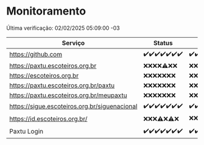 # Monitoramento

Última verificação: 02/02/2025 05:09:00 -03

|Serviço|Status|Últimas 24h|
|---|---|---|
|https://github.com|<span title="2025-01-26: OK=23">✔️</span><span title="2025-01-27: OK=23">✔️</span><span title="2025-01-28: OK=23">✔️</span><span title="2025-01-29: OK=23">✔️</span><span title="2025-01-30: OK=23">✔️</span><span title="2025-01-31: OK=23">✔️</span><span title="2025-02-01: OK=7">✔️</span>|<span title="01/02/2025 05:09:00 -03 : 200">✔️</span><span title="01/02/2025 06:08:00 -03 : 200">✔️</span><span title="01/02/2025 07:07:00 -03 : 200">✔️</span><span title="01/02/2025 08:05:00 -03 : 200">✔️</span><span title="01/02/2025 09:13:00 -03 : 200">✔️</span><span title="01/02/2025 10:10:00 -03 : 200">✔️</span><span title="01/02/2025 11:06:00 -03 : 200">✔️</span><span title="01/02/2025 12:07:00 -03 : 200">✔️</span><span title="01/02/2025 13:08:00 -03 : 200">✔️</span><span title="01/02/2025 14:05:00 -03 : 200">✔️</span><span title="01/02/2025 15:09:00 -03 : 200">✔️</span><span title="01/02/2025 16:04:00 -03 : 200">✔️</span><span title="01/02/2025 17:07:00 -03 : 200">✔️</span><span title="01/02/2025 18:07:00 -03 : 200">✔️</span><span title="01/02/2025 19:06:00 -03 : 200">✔️</span><span title="01/02/2025 20:07:00 -03 : 200">✔️</span><span title="01/02/2025 21:42:00 -03 : 200">✔️</span><span title="01/02/2025 23:10:00 -03 : 200">✔️</span><span title="02/02/2025 00:11:00 -03 : 200">✔️</span><span title="02/02/2025 01:09:00 -03 : 200">✔️</span><span title="02/02/2025 02:07:00 -03 : 200">✔️</span><span title="02/02/2025 03:10:00 -03 : 200">✔️</span><span title="02/02/2025 04:07:00 -03 : 200">✔️</span><span title="02/02/2025 05:09:00 -03 : 200">✔️</span>|
|https://paxtu.escoteiros.org.br|<span title="2025-01-26: Falhas=23">❌</span><span title="2025-01-27: Falhas=23">❌</span><span title="2025-01-28: Falhas=23">❌</span><span title="2025-01-29: Falhas=23">❌</span><span title="2025-01-30: OK=1, Falhas=22">⚠️</span><span title="2025-01-31: Falhas=23">❌</span><span title="2025-02-01: Falhas=7">❌</span>|<span title="01/02/2025 05:09:00 -03 : 403">❌</span><span title="01/02/2025 06:08:00 -03 : 403">❌</span><span title="01/02/2025 07:07:00 -03 : 403">❌</span><span title="01/02/2025 08:05:00 -03 : 403">❌</span><span title="01/02/2025 09:13:00 -03 : 403">❌</span><span title="01/02/2025 10:10:00 -03 : 403">❌</span><span title="01/02/2025 11:06:00 -03 : 403">❌</span><span title="01/02/2025 12:07:00 -03 : 403">❌</span><span title="01/02/2025 13:08:00 -03 : 403">❌</span><span title="01/02/2025 14:05:00 -03 : 403">❌</span><span title="01/02/2025 15:09:00 -03 : 403">❌</span><span title="01/02/2025 16:04:00 -03 : 403">❌</span><span title="01/02/2025 17:07:00 -03 : 403">❌</span><span title="01/02/2025 18:07:00 -03 : 403">❌</span><span title="01/02/2025 19:06:00 -03 : 403">❌</span><span title="01/02/2025 20:07:00 -03 : 403">❌</span><span title="01/02/2025 21:42:00 -03 : 403">❌</span><span title="01/02/2025 23:10:00 -03 : 403">❌</span><span title="02/02/2025 00:11:00 -03 : 403">❌</span><span title="02/02/2025 01:09:00 -03 : 403">❌</span><span title="02/02/2025 02:07:00 -03 : 403">❌</span><span title="02/02/2025 03:10:00 -03 : 403">❌</span><span title="02/02/2025 04:07:00 -03 : 403">❌</span><span title="02/02/2025 05:09:00 -03 : 403">❌</span>|
|https://escoteiros.org.br|<span title="2025-01-26: Falhas=23">❌</span><span title="2025-01-27: Falhas=23">❌</span><span title="2025-01-28: Falhas=23">❌</span><span title="2025-01-29: Falhas=23">❌</span><span title="2025-01-30: Falhas=23">❌</span><span title="2025-01-31: Falhas=23">❌</span><span title="2025-02-01: Falhas=7">❌</span>|<span title="01/02/2025 05:09:00 -03 : 403">❌</span><span title="01/02/2025 06:08:00 -03 : 403">❌</span><span title="01/02/2025 07:08:00 -03 : 403">❌</span><span title="01/02/2025 08:05:00 -03 : 403">❌</span><span title="01/02/2025 09:13:00 -03 : 403">❌</span><span title="01/02/2025 10:10:00 -03 : 403">❌</span><span title="01/02/2025 11:06:00 -03 : 403">❌</span><span title="01/02/2025 12:07:00 -03 : 403">❌</span><span title="01/02/2025 13:08:00 -03 : 403">❌</span><span title="01/02/2025 14:05:00 -03 : 403">❌</span><span title="01/02/2025 15:09:00 -03 : 403">❌</span><span title="01/02/2025 16:04:00 -03 : 403">❌</span><span title="01/02/2025 17:07:00 -03 : 403">❌</span><span title="01/02/2025 18:07:00 -03 : 403">❌</span><span title="01/02/2025 19:06:00 -03 : 403">❌</span><span title="01/02/2025 20:07:00 -03 : 403">❌</span><span title="01/02/2025 21:42:00 -03 : 403">❌</span><span title="01/02/2025 23:10:00 -03 : 403">❌</span><span title="02/02/2025 00:11:00 -03 : 403">❌</span><span title="02/02/2025 01:09:00 -03 : 403">❌</span><span title="02/02/2025 02:07:00 -03 : 403">❌</span><span title="02/02/2025 03:10:00 -03 : 403">❌</span><span title="02/02/2025 04:07:00 -03 : 403">❌</span><span title="02/02/2025 05:09:00 -03 : 403">❌</span>|
|https://paxtu.escoteiros.org.br/paxtu|<span title="2025-01-26: Falhas=23">❌</span><span title="2025-01-27: Falhas=23">❌</span><span title="2025-01-28: Falhas=23">❌</span><span title="2025-01-29: Falhas=23">❌</span><span title="2025-01-30: Falhas=23">❌</span><span title="2025-01-31: Falhas=23">❌</span><span title="2025-02-01: Falhas=7">❌</span>|<span title="01/02/2025 05:09:00 -03 : 403">❌</span><span title="01/02/2025 06:08:00 -03 : 403">❌</span><span title="01/02/2025 07:08:00 -03 : 403">❌</span><span title="01/02/2025 08:05:00 -03 : 403">❌</span><span title="01/02/2025 09:13:00 -03 : 403">❌</span><span title="01/02/2025 10:10:00 -03 : 403">❌</span><span title="01/02/2025 11:06:00 -03 : 403">❌</span><span title="01/02/2025 12:07:00 -03 : 403">❌</span><span title="01/02/2025 13:08:00 -03 : 403">❌</span><span title="01/02/2025 14:05:00 -03 : 403">❌</span><span title="01/02/2025 15:09:00 -03 : 403">❌</span><span title="01/02/2025 16:04:00 -03 : 403">❌</span><span title="01/02/2025 17:07:00 -03 : 403">❌</span><span title="01/02/2025 18:07:00 -03 : 403">❌</span><span title="01/02/2025 19:06:00 -03 : 403">❌</span><span title="01/02/2025 20:07:00 -03 : 403">❌</span><span title="01/02/2025 21:42:00 -03 : 403">❌</span><span title="01/02/2025 23:10:00 -03 : 403">❌</span><span title="02/02/2025 00:11:00 -03 : 403">❌</span><span title="02/02/2025 01:09:00 -03 : 403">❌</span><span title="02/02/2025 02:07:00 -03 : 403">❌</span><span title="02/02/2025 03:10:00 -03 : 403">❌</span><span title="02/02/2025 04:07:00 -03 : 403">❌</span><span title="02/02/2025 05:09:00 -03 : 403">❌</span>|
|https://paxtu.escoteiros.org.br/meupaxtu|<span title="2025-01-26: Falhas=23">❌</span><span title="2025-01-27: Falhas=23">❌</span><span title="2025-01-28: Falhas=23">❌</span><span title="2025-01-29: Falhas=23">❌</span><span title="2025-01-30: Falhas=23">❌</span><span title="2025-01-31: Falhas=23">❌</span><span title="2025-02-01: Falhas=7">❌</span>|<span title="01/02/2025 05:09:00 -03 : 403">❌</span><span title="01/02/2025 06:08:00 -03 : 403">❌</span><span title="01/02/2025 07:08:00 -03 : 403">❌</span><span title="01/02/2025 08:05:00 -03 : 403">❌</span><span title="01/02/2025 09:13:00 -03 : 403">❌</span><span title="01/02/2025 10:10:00 -03 : 403">❌</span><span title="01/02/2025 11:06:00 -03 : 403">❌</span><span title="01/02/2025 12:07:00 -03 : 403">❌</span><span title="01/02/2025 13:08:00 -03 : 403">❌</span><span title="01/02/2025 14:05:00 -03 : 403">❌</span><span title="01/02/2025 15:09:00 -03 : 403">❌</span><span title="01/02/2025 16:04:00 -03 : 403">❌</span><span title="01/02/2025 17:07:00 -03 : 403">❌</span><span title="01/02/2025 18:07:00 -03 : 403">❌</span><span title="01/02/2025 19:06:00 -03 : 403">❌</span><span title="01/02/2025 20:07:00 -03 : 403">❌</span><span title="01/02/2025 21:42:00 -03 : 403">❌</span><span title="01/02/2025 23:10:00 -03 : 403">❌</span><span title="02/02/2025 00:11:00 -03 : 403">❌</span><span title="02/02/2025 01:09:00 -03 : 403">❌</span><span title="02/02/2025 02:07:00 -03 : 403">❌</span><span title="02/02/2025 03:10:00 -03 : 403">❌</span><span title="02/02/2025 04:07:00 -03 : 403">❌</span><span title="02/02/2025 05:09:00 -03 : 403">❌</span>|
|https://sigue.escoteiros.org.br/siguenacional|<span title="2025-01-26: OK=23">✔️</span><span title="2025-01-27: OK=23">✔️</span><span title="2025-01-28: OK=23">✔️</span><span title="2025-01-29: OK=23">✔️</span><span title="2025-01-30: OK=23">✔️</span><span title="2025-01-31: OK=23">✔️</span><span title="2025-02-01: OK=7">✔️</span>|<span title="01/02/2025 05:09:00 -03 : 200">✔️</span><span title="01/02/2025 06:08:00 -03 : 200">✔️</span><span title="01/02/2025 07:08:00 -03 : 200">✔️</span><span title="01/02/2025 08:05:00 -03 : 200">✔️</span><span title="01/02/2025 09:13:00 -03 : 200">✔️</span><span title="01/02/2025 10:10:00 -03 : 200">✔️</span><span title="01/02/2025 11:06:00 -03 : 200">✔️</span><span title="01/02/2025 12:07:00 -03 : 200">✔️</span><span title="01/02/2025 13:08:00 -03 : 200">✔️</span><span title="01/02/2025 14:05:00 -03 : 200">✔️</span><span title="01/02/2025 15:09:00 -03 : 200">✔️</span><span title="01/02/2025 16:04:00 -03 : 200">✔️</span><span title="01/02/2025 17:07:00 -03 : 200">✔️</span><span title="01/02/2025 18:07:00 -03 : 200">✔️</span><span title="01/02/2025 19:06:00 -03 : 200">✔️</span><span title="01/02/2025 20:07:00 -03 : 200">✔️</span><span title="01/02/2025 21:42:00 -03 : 200">✔️</span><span title="01/02/2025 23:10:00 -03 : 200">✔️</span><span title="02/02/2025 00:11:00 -03 : 200">✔️</span><span title="02/02/2025 01:09:00 -03 : 200">✔️</span><span title="02/02/2025 02:07:00 -03 : 200">✔️</span><span title="02/02/2025 03:10:00 -03 : 200">✔️</span><span title="02/02/2025 04:07:00 -03 : 200">✔️</span><span title="02/02/2025 05:09:00 -03 : 200">✔️</span>|
|https://id.escoteiros.org.br/|<span title="2025-01-26: Falhas=23">❌</span><span title="2025-01-27: Falhas=23">❌</span><span title="2025-01-28: Falhas=23">❌</span><span title="2025-01-29: OK=1, Falhas=22">⚠️</span><span title="2025-01-30: Falhas=23">❌</span><span title="2025-01-31: OK=1, Falhas=22">⚠️</span><span title="2025-02-01: Falhas=7">❌</span>|<span title="01/02/2025 05:09:00 -03 : 403">❌</span><span title="01/02/2025 06:08:00 -03 : 403">❌</span><span title="01/02/2025 07:08:00 -03 : 403">❌</span><span title="01/02/2025 08:05:00 -03 : 403">❌</span><span title="01/02/2025 09:13:00 -03 : 403">❌</span><span title="01/02/2025 10:10:00 -03 : 200">✔️</span><span title="01/02/2025 11:06:00 -03 : 403">❌</span><span title="01/02/2025 12:07:00 -03 : 403">❌</span><span title="01/02/2025 13:08:00 -03 : 403">❌</span><span title="01/02/2025 14:05:00 -03 : 403">❌</span><span title="01/02/2025 15:09:00 -03 : 403">❌</span><span title="01/02/2025 16:04:00 -03 : 403">❌</span><span title="01/02/2025 17:07:00 -03 : 403">❌</span><span title="01/02/2025 18:07:00 -03 : 403">❌</span><span title="01/02/2025 19:06:00 -03 : 403">❌</span><span title="01/02/2025 20:07:00 -03 : 403">❌</span><span title="01/02/2025 21:42:00 -03 : 403">❌</span><span title="01/02/2025 23:10:00 -03 : 403">❌</span><span title="02/02/2025 00:11:00 -03 : 403">❌</span><span title="02/02/2025 01:09:00 -03 : 403">❌</span><span title="02/02/2025 02:07:00 -03 : 403">❌</span><span title="02/02/2025 03:10:00 -03 : 403">❌</span><span title="02/02/2025 04:07:00 -03 : 403">❌</span><span title="02/02/2025 05:09:00 -03 : 403">❌</span>|
|Paxtu Login|<span title="2025-01-26: OK=23">✔️</span><span title="2025-01-27: OK=23">✔️</span><span title="2025-01-28: OK=23">✔️</span><span title="2025-01-29: OK=23">✔️</span><span title="2025-01-30: OK=23">✔️</span><span title="2025-01-31: OK=23">✔️</span><span title="2025-02-01: OK=7">✔️</span>|<span title="01/02/2025 05:09:00 -03 : 200">✔️</span><span title="01/02/2025 06:08:00 -03 : 200">✔️</span><span title="01/02/2025 07:08:00 -03 : 200">✔️</span><span title="01/02/2025 08:05:00 -03 : 200">✔️</span><span title="01/02/2025 09:13:00 -03 : 200">✔️</span><span title="01/02/2025 10:10:00 -03 : 200">✔️</span><span title="01/02/2025 11:06:00 -03 : 200">✔️</span><span title="01/02/2025 12:07:00 -03 : 200">✔️</span><span title="01/02/2025 13:08:00 -03 : 200">✔️</span><span title="01/02/2025 14:05:00 -03 : 200">✔️</span><span title="01/02/2025 15:09:00 -03 : 200">✔️</span><span title="01/02/2025 16:04:00 -03 : 200">✔️</span><span title="01/02/2025 17:07:00 -03 : 200">✔️</span><span title="01/02/2025 18:07:00 -03 : 200">✔️</span><span title="01/02/2025 19:06:00 -03 : 200">✔️</span><span title="01/02/2025 20:07:00 -03 : 200">✔️</span><span title="01/02/2025 21:42:00 -03 : 200">✔️</span><span title="01/02/2025 23:10:00 -03 : 200">✔️</span><span title="02/02/2025 00:11:00 -03 : 200">✔️</span><span title="02/02/2025 01:09:00 -03 : 200">✔️</span><span title="02/02/2025 02:07:00 -03 : 200">✔️</span><span title="02/02/2025 03:10:00 -03 : 200">✔️</span><span title="02/02/2025 04:07:00 -03 : 200">✔️</span><span title="02/02/2025 05:09:00 -03 : 200">✔️</span>|
